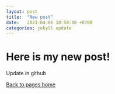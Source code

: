 ```yaml
---
layout: post
title:  "New post"
date:   2021-04-06 18:50:40 +0700
categories: jekyll update
---
```


# Here is my new post!

Update in github

[Back to pages home](index.markdown)
